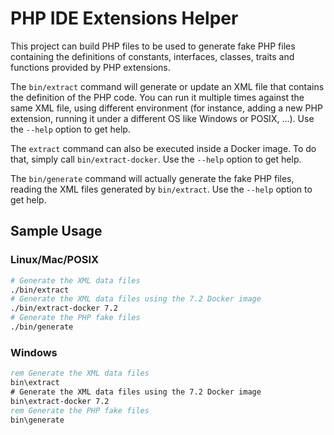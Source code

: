 # PHP IDE Extensions Helper

This project can build PHP files to be used to generate fake PHP files containing the definitions of constants, interfaces, classes, traits and functions provided by PHP extensions.

The `bin/extract` command will generate or update an XML file that contains the definition of the PHP code.
You can run it multiple times against the same XML file, using different environment (for instance, adding a new PHP extension, running it under a different OS like Windows or POSIX, ...).
Use the `--help` option to get help.

The `extract` command can also be executed inside a Docker image. To do that, simply call `bin/extract-docker`.
Use the `--help` option to get help. 

The `bin/generate` command will actually generate the fake PHP files, reading the XML files generated by `bin/extract`.
Use the `--help` option to get help.
  

## Sample Usage

### Linux/Mac/POSIX

```sh
# Generate the XML data files
./bin/extract
# Generate the XML data files using the 7.2 Docker image
./bin/extract-docker 7.2
# Generate the PHP fake files
./bin/generate
```

### Windows

```bat
rem Generate the XML data files
bin\extract
# Generate the XML data files using the 7.2 Docker image
bin\extract-docker 7.2
rem Generate the PHP fake files
bin\generate
```
